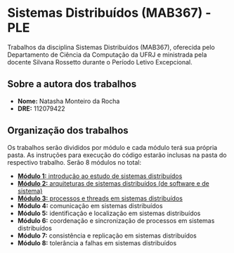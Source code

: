 # Sistemas Distribuídos (MAB367) - PLE

Trabalhos da disciplina Sistemas Distribuídos (MAB367), oferecida pelo Departamento de Ciência da Computação da UFRJ e ministrada pela docente Silvana Rossetto durante o Período Letivo Excepcional.

## Sobre a autora dos trabalhos

- **Nome:** Natasha Monteiro da Rocha
- **DRE:** 112079422

## Organização dos trabalhos

Os trabalhos serão divididos por módulo e cada módulo terá sua própria pasta. As instruções para execução do código estarão inclusas na pasta do respectivo trabalho. Serão 8 módulos no total:

- [**Módulo 1:** introdução ao estudo de sistemas distribuídos](/modulo-1/)
- [**Módulo 2:** arquiteturas de sistemas distribuídos (de software e de sistema)](/modulo-2/)
- [**Módulo 3:** processos e threads em sistemas distribuídos](/modulo-3/)
- **Módulo 4:** comunicação em sistemas distribuídos
- **Módulo 5:** identificação e localização em sistemas distribuídos
- **Módulo 6:** coordenação e sincronização de processos em sistemas distribuídos
- **Módulo 7:** consistência e replicação em sistemas distribuídos
- **Módulo 8:** tolerância a falhas em sistemas distribuídos